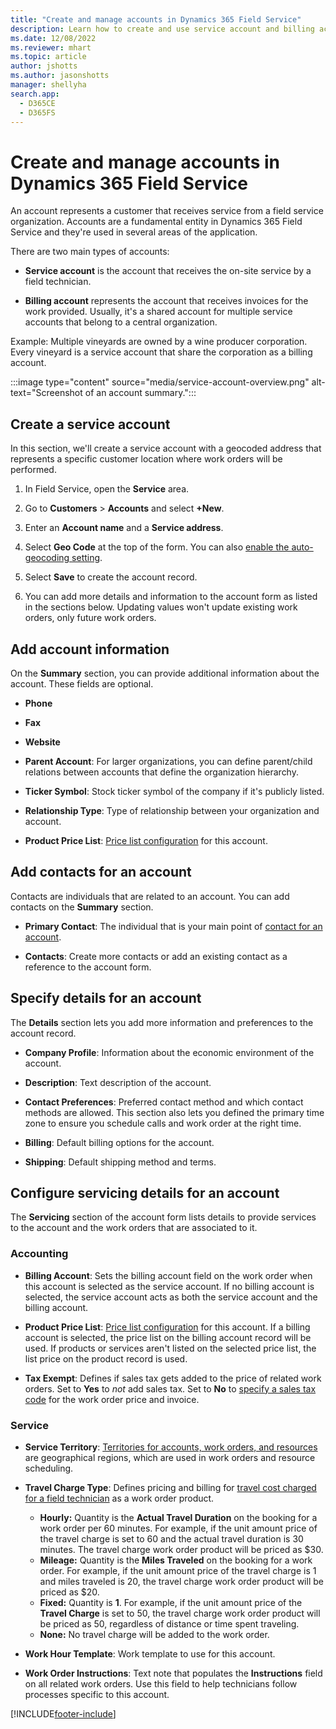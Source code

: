 ```yaml
---
title: "Create and manage accounts in Dynamics 365 Field Service"
description: Learn how to create and use service account and billing accounts in Dynamics 365 Field Service.
ms.date: 12/08/2022
ms.reviewer: mhart
ms.topic: article
author: jshotts
ms.author: jasonshotts
manager: shellyha
search.app: 
  - D365CE
  - D365FS
---
```


# Create and manage accounts in Dynamics 365 Field Service

An account represents a customer that receives service from a field service organization. Accounts are a fundamental entity in Dynamics 365 Field Service and they're used in several areas of the application.

There are two main types of accounts:

- **Service account** is the account that receives the on-site service by a field technician.

- **Billing account** represents the account that receives invoices for the work provided. Usually, it's a shared account for multiple service accounts that belong to a central organization.

Example: Multiple vineyards are owned by a wine producer corporation. Every vineyard is a service account that share the corporation as a billing account.

:::image type="content" source="media/service-account-overview.png" alt-text="Screenshot of an account summary.":::

## Create a service account

In this section, we'll create a service account with a geocoded address that represents a specific customer location where work orders will be performed.

1. In Field Service, open the **Service** area.

1. Go to **Customers** > **Accounts** and select **+New**.

1. Enter an **Account name** and a **Service address**.

1. Select **Geo Code** at the top of the form. You can also [enable the auto-geocoding setting](turn-on-auto-geocoding.md).

1. Select **Save** to create the account record.

1. You can add more details and information to the account form as listed in the sections below. Updating values won't update existing work orders, only future work orders.

## Add account information

On the **Summary** section, you can provide additional information about the account. These fields are optional.

- **Phone**

- **Fax**

- **Website**

- **Parent Account**: For larger organizations, you can define parent/child relations between  accounts that define the organization hierarchy.

- **Ticker Symbol**: Stock ticker symbol of the company if it's publicly listed.

- **Relationship Type**: Type of relationship between your organization and account.

- **Product Price List**: [Price list configuration](create-price-list.md) for this account.

## Add contacts for an account

Contacts are individuals that are related to an account. You can add contacts on the **Summary** section.

- **Primary Contact**: The individual that is your main point of [contact for an account](contacts.md).

- **Contacts**: Create more contacts or add an existing contact as a reference to the account form.

## Specify details for an account

The **Details** section lets you add more information and preferences to the account record.

- **Company Profile**: Information about the economic environment of the account.

- **Description**: Text description of the account.

- **Contact Preferences**: Preferred contact method and which contact methods are allowed. This section also lets you defined the primary time zone to ensure you schedule calls and work order at the right time.

- **Billing**: Default billing options for the account.

- **Shipping**: Default shipping method and terms.

## Configure servicing details for an account

The **Servicing** section of the account form lists details to provide services to the account and the work orders that are associated to it.

### Accounting

- **Billing Account**: Sets the billing account field on the work order when this account is selected as the service account. If no billing account is selected, the service account acts as both the service account and the billing account.

- **Product Price List**: [Price list configuration](create-price-list.md) for this account. If a billing account is selected, the price list on the billing account record will be used. If products or services aren't listed on the selected price list, the list price on the product record is used.

- **Tax Exempt**: Defines if sales tax gets added to the price of related work orders. Set to **Yes** to *not* add sales tax. Set to **No** to [specify a sales tax code](set-up-tax-codes.md) for the work order price and invoice.

### Service

- **Service Territory**: [Territories for accounts, work orders, and resources](set-up-territories.md) are geographical regions, which are used in work orders and resource scheduling.

- **Travel Charge Type**: Defines pricing and billing for [travel cost charged for a field technician](travel-charges.md) as a work order product.

  - **Hourly:** Quantity is the **Actual Travel Duration** on the booking for a work order per 60 minutes. For example, if the unit amount price of the travel charge is set to 60 and the actual travel duration is 30 minutes. The travel charge work order product will be priced as $30.
  - **Mileage:** Quantity is the **Miles Traveled** on the booking for a work order. For example, if the unit amount price of the travel charge is 1 and miles traveled is 20, the travel charge work order product will be priced as $20.
  - **Fixed:** Quantity is **1**. For example, if the unit amount price of the **Travel Charge** is set to 50, the travel charge work order product will be priced as 50, regardless of distance or time spent traveling.
  - **None:** No travel charge will be added to the work order.

- **Work Hour Template**: Work template to use for this account.

- **Work Order Instructions**: Text note that populates the **Instructions** field on all related work orders. Use this field to help technicians follow processes specific to this account.

[!INCLUDE[footer-include](../includes/footer-banner.md)]

